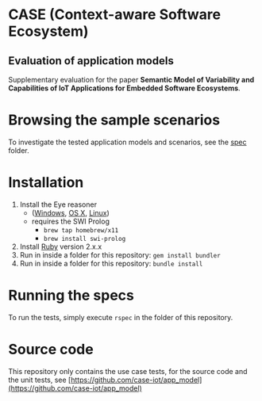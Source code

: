 CASE (Context-aware Software Ecosystem)
=======================================

Evaluation of application models
--------------------------------

Supplementary evaluation for the paper **Semantic Model of Variability and Capabilities of IoT Applications for Embedded Software Ecosystems**.

# Browsing the sample scenarios

To investigate the tested application models and scenarios, see the [spec](spec)
folder.

# Installation

1. Install the Eye reasoner
    - ([Windows](http://eulersharp.sourceforge.net/README.Windows), [OS X](http://eulersharp.sourceforge.net/README.MacOSX), [Linux](http://eulersharp.sourceforge.net/README.Linux))
    - requires the SWI Prolog
        - `brew tap homebrew/x11`
        - `brew install swi-prolog`
2. Install [Ruby](https://www.ruby-lang.org/en/) version 2.x.x
3. Run in inside a folder for this repository: `gem install bundler`
4. Run in inside a folder for this repository: `bundle install`

# Running the specs

To run the tests, simply execute `rspec` in the folder of this repository.

# Source code

This repository only contains the use case tests, for the source code and the unit
tests, see [https://github.com/case-iot/app_model](https://github.com/case-iot/app_model)
